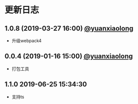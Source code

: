 # 更新日志
## 1.0.8 (2019-03-27 16:00) [@yuanxiaolong]()

* 升级webpack4

## 0.0.4 (2019-01-16 15:00) [@yuanxiaolong]()

* 打包工具

## 1.1.0 2019-06-25 15:34:30

* 支持ts